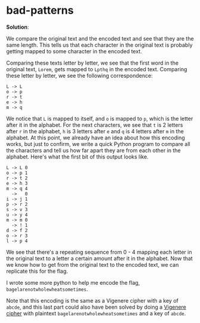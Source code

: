 # bad-patterns

**Solution**: 

We compare the original text and the encoded text and see that they are the same length.  This tells us that each character in the original text is probably getting mapped to some character in the encoded text.  

Comparing these texts letter by letter, we see that the first word in the original text, `Lorem`, gets mapped to `Lpthq` in the encoded text.  Comparing these letter by letter, we see the following correspondence:
```
L -> L
o -> p
r -> t
e -> h
m -> q
```
We notice that `L` is mapped to itself, and `o` is mapped to `p`, which is the letter after it in the alphabet.  For the next characters, we see that `t` is 2 letters after `r` in the alphabet, `h` is 3 letters after `e` and `q` is 4 letters after `m` in the alphabet.  At this point, we already have an idea about how this encoding works, but just to confirm, we write a quick Python program to compare all the characters and tell us how far apart they are from each other in the alphabet.  Here's what the first bit of this output looks like.
``` 
L -> L 0 
o -> p 1
r -> t 2
e -> h 3
m -> q 4
  ->   0
i -> j 1
p -> r 2
s -> v 3
u -> y 4
m -> m 0
  -> ! 1
d -> f 2
o -> r 3
l -> p 4
```

We see that there's a repeating sequence from 0 - 4 mapping each letter in the original text to a letter a certain amount after it in the alphabet.  Now that we know how to get from the original text to the encoded text, we can replicate this for the flag.

I wrote some more python to help me encode the flag, `bagelarenotwholewheatsometimes`.  

Note that this encoding is the same as a Vigenere cipher with a key of `abcde`, and this last part could also have been solved by doing a [Vigenere cipher](https://cryptii.com/pipes/vigenere-cipher) with plaintext `bagelarenotwholewheatsometimes` and a key of `abcde`.